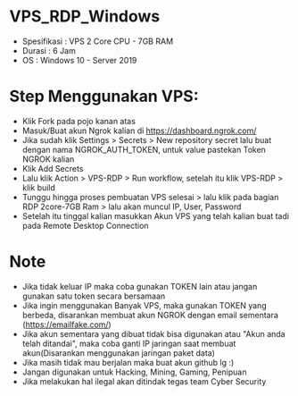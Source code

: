 # VPS_RDP_Windows


- Spesifikasi : VPS 2 Core CPU - 7GB RAM
- Durasi      : 6 Jam
- OS          : Windows 10 - Server 2019


# Step Menggunakan VPS:

- Klik Fork pada pojo kanan atas
- Masuk/Buat akun Ngrok kalian di https://dashboard.ngrok.com/
- Jika sudah klik Settings > Secrets > New repository secret lalu buat dengan nama NGROK_AUTH_TOKEN, untuk value pastekan Token NGROK kalian
- Klik Add Secrets
- Lalu klik Action > VPS-RDP > Run workflow, setelah itu klik VPS-RDP > klik build
- Tunggu hingga proses pembuatan VPS selesai > lalu klik pada bagian RDP 2core-7GB Ram > lalu akan muncul IP, User, Password
- Setelah itu tinggal kalian masukkan Akun VPS yang telah kalian buat tadi pada Remote Desktop Connection

# Note

- Jika tidak keluar IP maka coba gunakan TOKEN lain atau jangan gunakan satu token secara bersamaan
- Jika ingin menggunakan Banyak VPS, maka gunakan TOKEN yang berbeda, disarankan membuat akun NGROK dengan email sementara (https://emailfake.com/)
- Jika akun sementara yang dibuat tidak bisa digunakan atau "Akun anda telah ditandai", maka coba ganti IP jaringan saat membuat akun(Disarankan menggunakan jaringan paket data)
- Jika masih tidak mau berjalan maka buat akun github lg :)
- Jangan digunakan untuk Hacking, Mining, Gaming, Penipuan
- Jika melakukan hal ilegal akan ditindak tegas team Cyber Security

